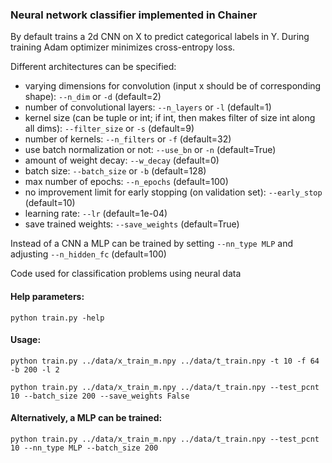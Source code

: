 <h3>Neural network classifier implemented in Chainer</h3>
By default trains a 2d CNN on X to predict categorical labels in Y. During training Adam optimizer minimizes cross-entropy loss.

Different architectures can be specified: 
  - varying dimensions for convolution (input x should be of corresponding shape): ```--n_dim``` or ```-d``` (default=2)
  - number of convolutional layers: ```--n_layers``` or ```-l``` (default=1)
  - kernel size (can be tuple or int; if int, then makes filter of size int along all dims): ```--filter_size``` or ```-s``` (default=9)
  - number of kernels: ```--n_filters``` or ```-f``` (default=32)
  - use batch normalization or not: ```--use_bn``` or ```-n``` (default=True)
  - amount of weight decay: ```--w_decay``` (default=0)
  - batch size: ```--batch_size``` or  ```-b``` (default=128)
  - max number of epochs: ```--n_epochs``` (default=100)
  - no improvement limit for early stopping (on validation set): ```--early_stop``` (default=10)
  - learning rate: ```--lr``` (default=1e-04)
  - save trained weights: ```--save_weights``` (default=True)
  
Instead of a CNN a MLP can be trained by setting ```--nn_type MLP``` and adjusting ```--n_hidden_fc``` (default=100)
  
Code used for classification problems using neural data

<h4>Help parameters:</h4>

```python train.py -help```

<h4>Usage:</h4>

```python train.py ../data/x_train_m.npy ../data/t_train.npy -t 10 -f 64 -b 200 -l 2```

```python train.py ../data/x_train_m.npy ../data/t_train.npy --test_pcnt 10 --batch_size 200 --save_weights False```



<h4>Alternatively, a MLP can be trained:</h4>

```python train.py ../data/x_train_m.npy ../data/t_train.npy --test_pcnt 10 --nn_type MLP --batch_size 200```

